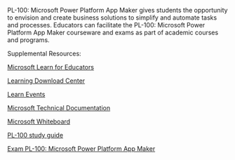 

PL-100: Microsoft Power Platform App Maker gives students the opportunity to envision and create business solutions to simplify and automate tasks and processes. Educators can facilitate the PL-100: Microsoft Power Platform App Maker courseware and exams as part of academic courses and programs. 

Supplemental Resources: 

[Microsoft Learn for Educators](https://aka.ms/msle) 

[Learning Download Center](https://aka.ms/ldc) 

[Learn Events](https://aka.ms/LearnTV) 

[Microsoft Technical Documentation ](https://aka.ms/docs)

[Microsoft Whiteboard](https://aka.ms/whiteboard) 

[PL-100 study guide ](https://aka.ms/PL100-StudyGuide)

[Exam PL-100: Microsoft Power Platform App Maker](https://github.com/MicrosoftLearning/SC-300-Identity-and-Access-Administrator/blob/master/Instructions/Labs/Lab_21_GrantTenantWideAdminConsentToAnApplication.md) 